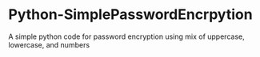 # Python-SimplePasswordEncrpytion
A simple python code for password encryption using mix of uppercase, lowercase, and numbers
